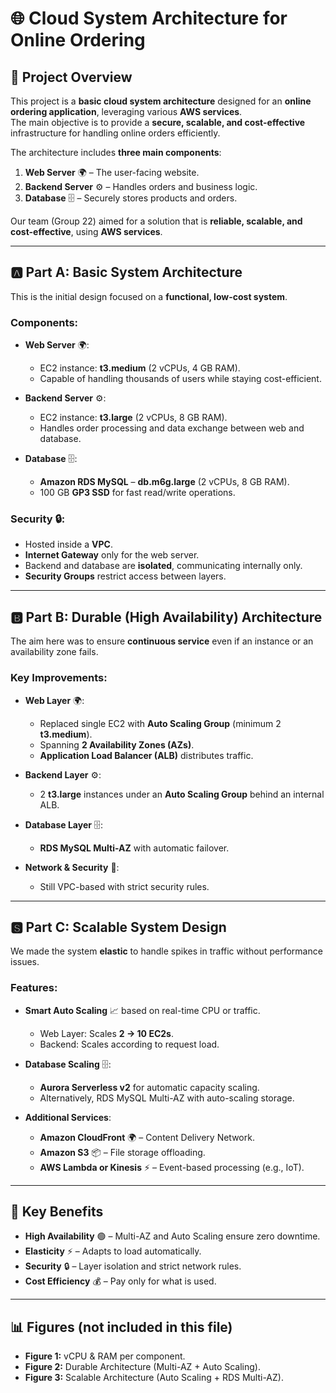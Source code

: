 
# 🌐 Cloud System Architecture for Online Ordering

## 📖 Project Overview
This project is a **basic cloud system architecture** designed for an **online ordering application**, leveraging various **AWS services**.  
The main objective is to provide a **secure, scalable, and cost-effective** infrastructure for handling online orders efficiently.  

The architecture includes **three main components**:
1. **Web Server** 🌍 – The user-facing website.
2. **Backend Server** ⚙️ – Handles orders and business logic.
3. **Database** 🗄️ – Securely stores products and orders.

Our team (Group 22) aimed for a solution that is **reliable, scalable, and cost-effective**, using **AWS services**.

---

## 🅰️ Part A: Basic System Architecture
This is the initial design focused on a **functional, low-cost system**.

### **Components:**
- **Web Server** 🌍:  
  - EC2 instance: **t3.medium** (2 vCPUs, 4 GB RAM).  
  - Capable of handling thousands of users while staying cost-efficient.

- **Backend Server** ⚙️:  
  - EC2 instance: **t3.large** (2 vCPUs, 8 GB RAM).  
  - Handles order processing and data exchange between web and database.

- **Database** 🗄️:  
  - **Amazon RDS MySQL** – **db.m6g.large** (2 vCPUs, 8 GB RAM).  
  - 100 GB **GP3 SSD** for fast read/write operations.

### **Security** 🔒:
- Hosted inside a **VPC**.  
- **Internet Gateway** only for the web server.  
- Backend and database are **isolated**, communicating internally only.  
- **Security Groups** restrict access between layers.

---

## 🅱️ Part B: Durable (High Availability) Architecture
The aim here was to ensure **continuous service** even if an instance or an availability zone fails.

### **Key Improvements:**
- **Web Layer** 🌍:  
  - Replaced single EC2 with **Auto Scaling Group** (minimum 2 **t3.medium**).  
  - Spanning **2 Availability Zones (AZs)**.  
  - **Application Load Balancer (ALB)** distributes traffic.

- **Backend Layer** ⚙️:  
  - 2 **t3.large** instances under an **Auto Scaling Group** behind an internal ALB.

- **Database Layer** 🗄️:  
  - **RDS MySQL Multi-AZ** with automatic failover.

- **Network & Security** 🔐:  
  - Still VPC-based with strict security rules.

---

## 🆂 Part C: Scalable System Design
We made the system **elastic** to handle spikes in traffic without performance issues.

### **Features:**
- **Smart Auto Scaling** 📈 based on real-time CPU or traffic.  
  - Web Layer: Scales **2 → 10 EC2s**.  
  - Backend: Scales according to request load.

- **Database Scaling** 🗄️:  
  - **Aurora Serverless v2** for automatic capacity scaling.  
  - Alternatively, RDS MySQL Multi-AZ with auto-scaling storage.

- **Additional Services**:  
  - **Amazon CloudFront** 🌍 – Content Delivery Network.  
  - **Amazon S3** 📦 – File storage offloading.  
  - **AWS Lambda or Kinesis** ⚡ – Event-based processing (e.g., IoT).

---

## 🎯 Key Benefits
- **High Availability** 🟢 – Multi-AZ and Auto Scaling ensure zero downtime.  
- **Elasticity** ⚡ – Adapts to load automatically.  
- **Security** 🔒 – Layer isolation and strict network rules.  
- **Cost Efficiency** 💰 – Pay only for what is used.

---

## 📊 Figures (not included in this file)
- **Figure 1:** vCPU & RAM per component.  
- **Figure 2:** Durable Architecture (Multi-AZ + Auto Scaling).  
- **Figure 3:** Scalable Architecture (Auto Scaling + RDS Multi-AZ).  
